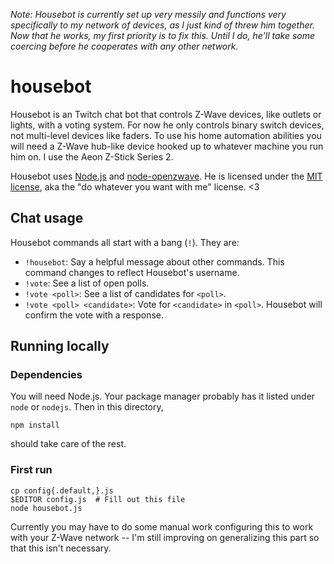 *Note: Housebot is currently set up very messily and functions very specifically to my network of devices, as I just
kind of threw him together. Now that he works, my first priority is to fix this. Until I do, he'll take some coercing
before he cooperates with any other network.*

# housebot

Housebot is an Twitch chat bot that controls Z-Wave devices, like outlets or lights, with a voting system. For now he
only controls binary switch devices, not multi-level devices like faders. To use his home automation abilities you will
need a Z-Wave hub-like device hooked up to whatever machine you run him on. I use the Aeon Z-Stick Series 2.

Housebot uses [Node.js][1] and [node-openzwave][2]. He is licensed under the [MIT license][3], aka the "do whatever you
want with me" license. <3

## Chat usage

Housebot commands all start with a bang (`!`). They are:

 * `!housebot`: Say a helpful message about other commands. This command changes to reflect Housebot's username.
 * `!vote`: See a list of open polls.
 * `!vote <poll>`: See a list of candidates for `<poll>`.
 * `!vote <poll> <candidate>`: Vote for `<candidate>` in `<poll>`. Housebot will confirm the vote with a response.

## Running locally

### Dependencies

You will need Node.js. Your package manager probably has it listed under `node` or `nodejs`. Then in this directory,

    npm install

should take care of the rest.

### First run

    cp config{.default,}.js
    $EDITOR config.js  # Fill out this file
    node housebot.js

Currently you may have to do some manual work configuring this to work with your Z-Wave network -- I'm still improving
on generalizing this part so that this isn't necessary.

[1]: http://nodejs.org/
[2]: https://github.com/jperkin/node-openzwave
[3]: http://opensource.org/licenses/MIT
